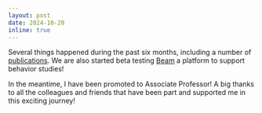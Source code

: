 ```yaml
---
layout: post
date: 2024-10-20
inline: true
---
```


Several things happened during the past six months, including a number of [publications](/publications). We are also started beta testing [Beam](https://beam.hua.gr) a platform to support behavior studies!

In the meantime, I have been promoted to Associate Professor! A big thanks to all the colleagues and friends that have been part and supported me in this exciting journey! 
